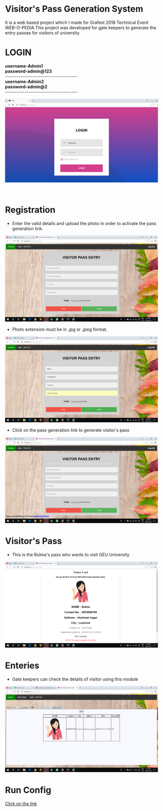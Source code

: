 # Visitor's Pass Generation System

It is a web based project which I made for Grafest 2018 Technical Event WEB-O-PEDIA.This project was developed for gate keepers to generate the entry passes for visitors of university.


<h1>LOGIN</h1>

**username-Admin1**<br>
**password-admin@123**<br>
-------------------------------------<br>
**username-Admin2** <br>
**password-admin@2**
<br>-------------------------------------

![](screenshot/1.png)

<br>
<h1>Registration</h1>
<ul>
  <li>Enter the valid details and upload the photo in order to activate the pass generation link.</li>
 </ul>

![](screenshot/2.png)

<ul>
  <li>Photo extension must be in .jpg or .jpeg format.</li>
</ul>

![](screenshot/3.png)

<ul>
  <li>Click on the pass generation link to generate visitor's pass</li>
</ul>

![](screenshot/4.png)

<h1>Visitor's Pass </h1>

<ul>
  <li>This is the Bulma's pass who wants to visit GEU University </li>
</ul>


![](screenshot/5.png)


<h1>Enteries</h1>

<ul>
  <li>Gate keepers can check the details of visitor using this module</li>
</ul>

![](screenshot/6.png)

<h1>Run Config</h1>

[Click on the link](https://github.com/mohit1018102/Minor_Project/blob/master/Visitor's%20Pass%20Generation%20System/run.md)



